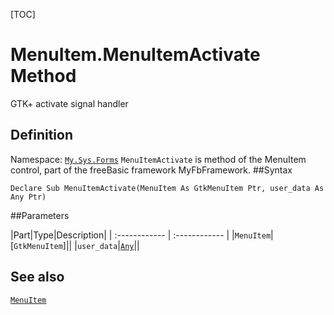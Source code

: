 [TOC]
# MenuItem.MenuItemActivate Method
GTK+ activate signal handler
## Definition
Namespace: [`My.Sys.Forms`](My.Sys.Forms.md)
`MenuItemActivate` is method of the MenuItem control, part of the freeBasic framework MyFbFramework.
##Syntax
```freeBasic
Declare Sub MenuItemActivate(MenuItem As GtkMenuItem Ptr, user_data As Any Ptr)
```

##Parameters

|Part|Type|Description|
| :------------ | :------------ |
|`MenuItem`|[`GtkMenuItem`]||
|`user_data`|[`Any`]("https://www.freebasic.net/wiki/KeyPgAny")||
## See also
[`MenuItem`](MenuItem.md)
